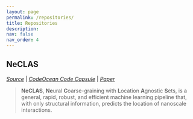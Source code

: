 ```yaml
---
layout: page
permalink: /repositories/
title: Repositories
description:
nav: false
nav_order: 4
---
```


## NeCLAS

*[Source](https://gitlab.eecs.umich.edu/violigroup/ml/neclas)* |
*[CodeOcean Code Capsule](https://doi.org/10.24433/CO.8157811.v1)* |
*[Paper](https://doi.org/10.1038/s43588-023-00438-x)*

> **NeCLAS**, **Ne**ural **C**oarse-graining with **L**ocation **A**gnostic **S**ets, is a general, rapid, robust, and efficient machine learning pipeline that, with only structural information, predicts the location of nanoscale interactions.
>
